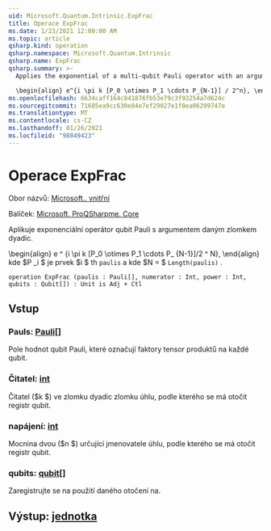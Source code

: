 ```yaml
---
uid: Microsoft.Quantum.Intrinsic.ExpFrac
title: Operace ExpFrac
ms.date: 1/23/2021 12:00:00 AM
ms.topic: article
qsharp.kind: operation
qsharp.namespace: Microsoft.Quantum.Intrinsic
qsharp.name: ExpFrac
qsharp.summary: >-
  Applies the exponential of a multi-qubit Pauli operator with an argument given by a dyadic fraction.

  \begin{align} e^{i \pi k [P_0 \otimes P_1 \cdots P_{N-1}] / 2^n}, \end{align} where $P_i$ is the $i$th element of `paulis`, and where $N = $`Length(paulis)`.
ms.openlocfilehash: 6634caff164c841876fb53e79c3f93254a7d624c
ms.sourcegitcommit: 71605ea9cc630e84e7ef29027e1f0ea06299747e
ms.translationtype: MT
ms.contentlocale: cs-CZ
ms.lasthandoff: 01/26/2021
ms.locfileid: "98849423"
---
```

# <a name="expfrac-operation"></a>Operace ExpFrac

Obor názvů: [Microsoft.. vnitřní](xref:Microsoft.Quantum.Intrinsic)

Balíček: [Microsoft. ProQSharpme. Core](https://nuget.org/packages/Microsoft.Quantum.QSharp.Core)


Aplikuje exponenciální operátor qubit Pauli s argumentem daným zlomkem dyadic.

\begin{align} e ^ {i \pi k [P_0 \otimes P_1 \cdots P_ {N-1}]/2 ^ N}, \end{align} kde $P _i $ je prvek $i $ th `paulis` a kde $N = $ `Length(paulis)` .

```qsharp
operation ExpFrac (paulis : Pauli[], numerator : Int, power : Int, qubits : Qubit[]) : Unit is Adj + Ctl
```


## <a name="input"></a>Vstup

### <a name="paulis--pauli"></a>Pauls: [Pauli](xref:microsoft.quantum.lang-ref.pauli)[]

Pole hodnot qubit Pauli, které označují faktory tensor produktů na každé qubit.


### <a name="numerator--int"></a>Čitatel: [int](xref:microsoft.quantum.lang-ref.int)

Čitatel ($k $) ve zlomku dyadic zlomku úhlu, podle kterého se má otočit registr qubit.


### <a name="power--int"></a>napájení: [int](xref:microsoft.quantum.lang-ref.int)

Mocnina dvou ($n $) určující jmenovatele úhlu, podle kterého se má otočit registr qubit.


### <a name="qubits--qubit"></a>qubits: [qubit](xref:microsoft.quantum.lang-ref.qubit)[]

Zaregistrujte se na použití daného otočení na.



## <a name="output--unit"></a>Výstup: [jednotka](xref:microsoft.quantum.lang-ref.unit)

